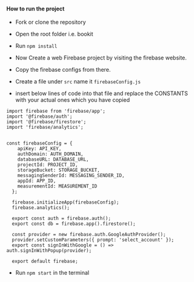 #### How to run the project

- Fork or clone the repository
- Open the root folder i.e. bookit
- Run `npm install`
- Now Create a web Firebase project by visiting the firebase website.
- Copy the firebase configs from there.
- Create a file under `src` name it `firebaseConfig.js`

- insert below lines of code into that file and replace the CONSTANTS with your actual ones which you have copied

```
import firebase from 'firebase/app';
import '@firebase/auth';
import '@firebase/firestore';
import 'firebase/analytics';


const firebaseConfig = {
    apiKey: API_KEY,
    authDomain: AUTH_DOMAIN,
    databaseURL: DATABASE_URL,
    projectId: PROJECT_ID,
    storageBucket: STORAGE_BUCKET,
    messagingSenderId: MESSAGING_SENDER_ID,
    appId: APP_ID,
    measurementId: MEASUREMENT_ID
  };

  firebase.initializeApp(firebaseConfig);
  firebase.analytics();

  export const auth = firebase.auth();
  export const db = firebase.app().firestore();

  const provider = new firebase.auth.GoogleAuthProvider();
  provider.setCustomParameters({ prompt: 'select_account' });
  export const signInWithGoogle = () => auth.signInWithPopup(provider);
  
  export default firebase;

  ```

  - Run `npm start` in the terminal